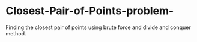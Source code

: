 # Closest-Pair-of-Points-problem-
Finding the closest pair of points using brute force and divide and conquer method. 
